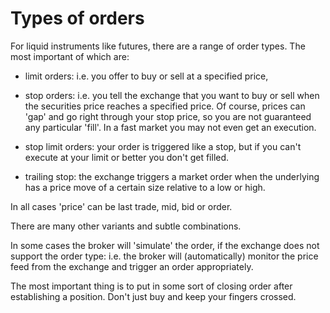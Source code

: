 # Types of orders

For liquid instruments like futures, there are a range of order types. The most important of which are:

- limit orders: i.e. you offer to buy or sell at a specified price,

- stop orders: i.e. you tell the exchange that you want to buy or sell when the securities price reaches a specified price. Of course, prices can 'gap' and go right through your stop price, so you are not guaranteed any particular 'fill'. In a fast market you may not even get an execution. 

- stop limit orders: your order is triggered like a stop, but if you can't execute at your limit or better you don't get filled.

- trailing stop: the exchange triggers a market order when the underlying has a price move of a certain size relative to a low or high.

In all cases 'price' can be last trade, mid, bid or order.

There are many other variants and subtle combinations.

In some cases the broker will 'simulate' the order, if the exchange does not support the order type: i.e. the broker will (automatically) monitor the price feed from the exchange and trigger an order appropriately.

The most important thing is to put in some sort of closing order after establishing a position. Don't just buy and keep your fingers crossed.


